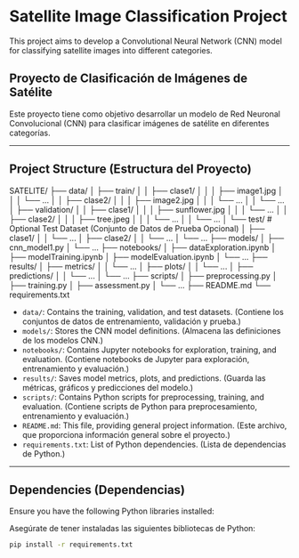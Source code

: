 # Satellite Image Classification Project

This project aims to develop a Convolutional Neural Network (CNN) model for classifying satellite images into different categories.

## Proyecto de Clasificación de Imágenes de Satélite

Este proyecto tiene como objetivo desarrollar un modelo de Red Neuronal Convolucional (CNN) para clasificar imágenes de satélite en diferentes categorías.

---

## Project Structure (Estructura del Proyecto)

SATELITE/
├── data/
│   ├── train/
│   │   ├── clase1/
│   │   │   ├── image1.jpg
│   │   │   └── ...
│   │   ├── clase2/
│   │   │   ├── image2.jpg
│   │   │   └── ...
│   │   └── ...
│   ├── validation/
│   │   ├── clase1/
│   │   │   ├── sunflower.jpg
│   │   │   └── ...
│   │   ├── clase2/
│   │   │   ├── tree.jpeg
│   │   │   └── ...
│   │   └── ...
│   └── test/  # Optional Test Dataset (Conjunto de Datos de Prueba Opcional)
│       ├── clase1/
│       │   └── ...
│       ├── clase2/
│       │   └── ...
│       └── ...
├── models/
│   ├── cnn_model1.py
│   └── ...
├── notebooks/
│   ├── dataExploration.ipynb
│   ├── modelTraining.ipynb
│   ├── modelEvaluation.ipynb
│   └── ...
├── results/
│   ├── metrics/
│   │   └── ...
│   ├── plots/
│   │   └── ...
│   ├── predictions/
│   │   └── ...
│   └── ...
├── scripts/
│   ├── preprocessing.py
│   ├── training.py
│   ├── assessment.py
│   └── ...
├── README.md
└── requirements.txt

* `data/`: Contains the training, validation, and test datasets. (Contiene los conjuntos de datos de entrenamiento, validación y prueba.)
* `models/`: Stores the CNN model definitions. (Almacena las definiciones de los modelos CNN.)
* `notebooks/`: Contains Jupyter notebooks for exploration, training, and evaluation. (Contiene notebooks de Jupyter para exploración, entrenamiento y evaluación.)
* `results/`: Saves model metrics, plots, and predictions. (Guarda las métricas, gráficos y predicciones del modelo.)
* `scripts/`: Contains Python scripts for preprocessing, training, and evaluation. (Contiene scripts de Python para preprocesamiento, entrenamiento y evaluación.)
* `README.md`: This file, providing general project information. (Este archivo, que proporciona información general sobre el proyecto.)
* `requirements.txt`: List of Python dependencies. (Lista de dependencias de Python.)

---

## Dependencies (Dependencias)

Ensure you have the following Python libraries installed:

Asegúrate de tener instaladas las siguientes bibliotecas de Python:

```bash
pip install -r requirements.txt
